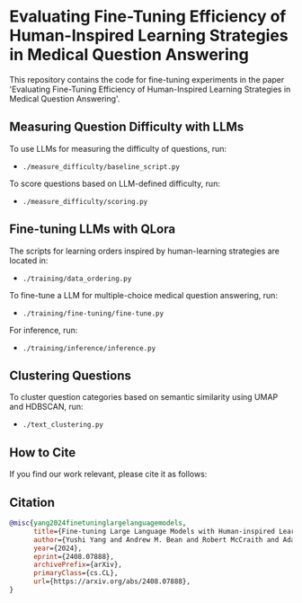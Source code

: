 # Evaluating Fine-Tuning Efficiency of Human-Inspired Learning Strategies in Medical Question Answering

This repository contains the code for fine-tuning experiments in the paper 'Evaluating Fine-Tuning Efficiency of Human-Inspired Learning Strategies in Medical Question Answering'.

## Measuring Question Difficulty with LLMs

To use LLMs for measuring the difficulty of questions, run:
- `./measure_difficulty/baseline_script.py`

To score questions based on LLM-defined difficulty, run:
- `./measure_difficulty/scoring.py`

## Fine-tuning LLMs with QLora

The scripts for learning orders inspired by human-learning strategies are located in:
- `./training/data_ordering.py`

To fine-tune a LLM for multiple-choice medical question answering, run:
- `./training/fine-tuning/fine-tune.py`

For inference, run:
- `./training/inference/inference.py`

## Clustering Questions

To cluster question categories based on semantic similarity using UMAP and HDBSCAN, run:
- `./text_clustering.py`

## How to Cite

If you find our work relevant, please cite it as follows:

## Citation
```bibtex
@misc{yang2024finetuninglargelanguagemodels,
      title={Fine-tuning Large Language Models with Human-inspired Learning Strategies in Medical Question Answering}, 
      author={Yushi Yang and Andrew M. Bean and Robert McCraith and Adam Mahdi},
      year={2024},
      eprint={2408.07888},
      archivePrefix={arXiv},
      primaryClass={cs.CL},
      url={https://arxiv.org/abs/2408.07888}, 
}
```

